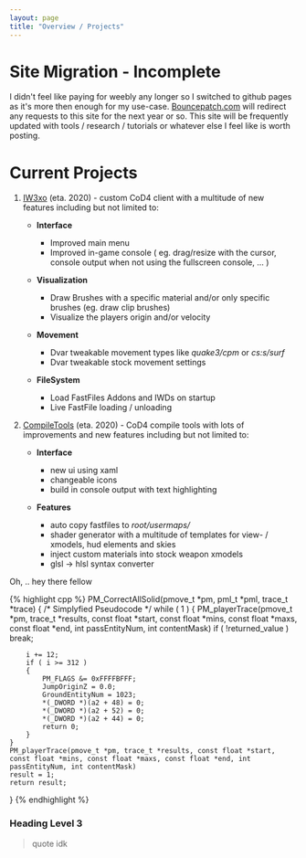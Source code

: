 ```yaml
---
layout: page
title: "Overview / Projects"
---
```


# Site Migration - Incomplete
I didn't feel like paying for weebly any longer so I switched to github pages as it's more then enough for my use-case.
[Bouncepatch.com](https://bouncepatch.com) will redirect any requests to this site for the next year or so. This site will be frequently updated with tools / research / tutorials or whatever else I feel like is worth posting.

<div class="padding-1l"></div>
<div align="center"><div class="seperator-100p"></div></div>
<div class="padding-1l"></div>

# Current Projects
1. [IW3xo](/projects/iw3xo/) (eta. 2020) - custom CoD4 client with a multitude of new features including but not limited to:
   - __Interface__
	  + Improved main menu
	  + Improved in-game console ( eg. drag/resize with the cursor, console output when not using the fullscreen console, ... )
	  
   - __Visualization__ 
      + Draw Brushes with a specific material and/or only specific brushes (eg. draw clip brushes)
      + Visualize the players origin and/or velocity

   - __Movement__ 
      + Dvar tweakable movement types like _quake3/cpm_ or _cs:s/surf_
	  + Dvar tweakable stock movement settings

   - __FileSystem__
      + Load FastFiles Addons and IWDs on startup
	  + Live FastFile loading / unloading  


2. [CompileTools](/projects/cod4-compileTools/) (eta. 2020) - CoD4 compile tools with lots of improvements and new features including but not limited to:
	- __Interface__
	   + new ui using xaml
	   + changeable icons
	   + build in console output with text highlighting
	
	- __Features__
	   + auto copy fastfiles to _root/usermaps/_
	   + shader generator with a multitude of templates for view- / xmodels, hud elements and skies
	   + inject custom materials into stock weapon xmodels
	   + glsl -> hlsl syntax converter

<div align="center"><div class="seperator-100p"></div></div>
<div class="padding-1l"></div>

<div class="highlight-header"><p>Oh, .. hey there fellow</p></div>
{% highlight cpp %}
PM_CorrectAllSolid(pmove_t *pm, pml_t *pml, trace_t *trace)
{
	/* Simplyfied Pseudocode */
	while ( 1 )
  	{
    	PM_playerTrace(pmove_t *pm, trace_t *results, const float *start, const float *mins, const float *maxs, const float *end, int passEntityNum, int contentMask)
    	if ( !returned_value )
      		break;
      		
      	i += 12;
	    if ( i >= 312 )
	    {
	      	PM_FLAGS &= 0xFFFFBFFF;
	      	JumpOriginZ = 0.0;
	      	GroundEntityNum = 1023;
	      	*(_DWORD *)(a2 + 48) = 0;
	      	*(_DWORD *)(a2 + 52) = 0;
	      	*(_DWORD *)(a2 + 44) = 0;
	      	return 0;
	    }
  	}
  	PM_playerTrace(pmove_t *pm, trace_t *results, const float *start, const float *mins, const float *maxs, const float *end, int passEntityNum, int contentMask)
	result = 1;
	return result;
}
{% endhighlight %}

<div class="padding-1l"></div>

### Heading Level 3

> quote
idk
